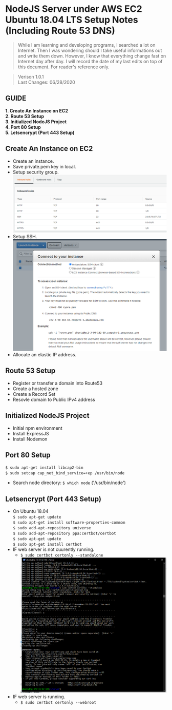 # NodeJS Server under AWS EC2 Ubuntu 18.04 LTS Setup Notes (Including Route 53 DNS)
>While I am learning and developing programs, I searched a lot on Internet. Then I was wondering should I take useful informations out and write them down. However, I know that everything change fast on Internet day after day. I will record the date of my last edits on top of this document. For reader's reference only.</br>

>Verison 1.0.1 </br>
>Last Changes: 06/28/2020 </br>

## GUIDE
**1. Create An Instance on EC2** </br>
**2. Route 53 Setup** </br>
**3. Initialized NodeJS Project** </br>
**4. Port 80 Setup** </br>
**5. Letsencrypt (Port 443 Setup)** </br>

## Create An Instance on EC2
* Create an instance. </br>
* Save private.pem key in local. </br>
* Setup security group. </br>
![Security Group Screenshot](https://github.com/Aorosee/Notes/blob/master/src/Images/Security_Group2.png) </br>
* Setup SSH. </br>
![SSH setup Screenshot](https://github.com/Aorosee/Notes/blob/master/src/Images/SSH_setup.png) </br>
* Allocate an elastic IP address. </br>

## Route 53 Setup
* Register or transfer a domain into Route53 </br>
* Create a hosted zone </br>
* Create a Record Set </br>
* Resovle domain to Public IPv4 address </br>

## Initialized NodeJS Project
* Initial npm environment </br>
* Install ExpressJS </br>
* Install Nodemon </br>

## Port 80 Setup
`$ sudo apt-get install libcap2-bin`  </br>
`$ sudo setcap cap_net_bind_service=+ep /usr/bin/node`  </br>
* Search node directory: `$ which node` ('/usr/bin/node') </br>

## Letsencrypt (Port 443 Setup)
* On Ubuntu 18.04 </br>
`$ sudo apt-get update`  </br>
`$ sudo apt-get install software-properties-common`  </br>
`$ sudo add-apt-repository universe`  </br>
`$ sudo add-apt-repository ppa:certbot/certbot`  </br>
`$ sudo apt-get update`  </br>
`$ sudo apt-get install certbot`  </br>
* IF web server is not cuurently running.
  - `$ sudo certbot certonly --standalone`  </br>
![certbot Screenshot](https://github.com/Aorosee/Notes/blob/master/src/Images/Ryore_com_SSL_Certification.png) </br>
* IF web server is running.
  - `$ sudo certbot certonly --webroot`  </br>
